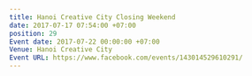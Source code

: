 ```yaml
---
title: Hanoi Creative City Closing Weekend
date: 2017-07-17 07:54:00 +07:00
position: 29
Event date: 2017-07-22 00:00:00 +07:00
Venue: Hanoi Creative City
Event URL: https://www.facebook.com/events/143014529610291/
---
```


